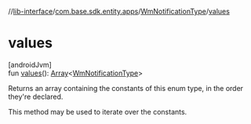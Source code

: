 //[lib-interface](../../../index.md)/[com.base.sdk.entity.apps](../index.md)/[WmNotificationType](index.md)/[values](values.md)

# values

[androidJvm]\
fun [values](values.md)(): [Array](https://kotlinlang.org/api/latest/jvm/stdlib/kotlin/-array/index.html)&lt;[WmNotificationType](index.md)&gt;

Returns an array containing the constants of this enum type, in the order they're declared.

This method may be used to iterate over the constants.
